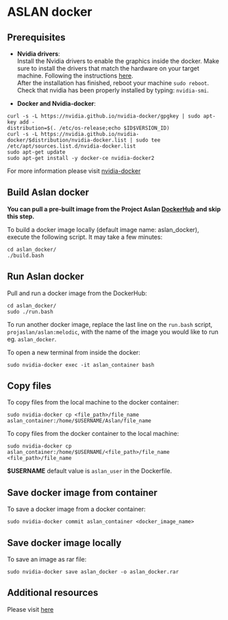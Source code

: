 # ASLAN docker

## Prerequisites

- **Nvidia drivers**:  
Install the Nvidia drivers to enable the graphics inside the docker. Make sure to install the drivers that match the hardware on your target machine. Following the instructions [here](http://www.linuxandubuntu.com/home/how-to-install-latest-nvidia-drivers-in-linux).  
After the installation has finished, reboot your machine `sudo reboot`.
Check that nvidia has been properly installed by typing: `nvidia-smi`.

- **Docker and Nvidia-docker**:

```
curl -s -L https://nvidia.github.io/nvidia-docker/gpgkey | sudo apt-key add -
distribution=$(. /etc/os-release;echo $ID$VERSION_ID)
curl -s -L https://nvidia.github.io/nvidia-docker/$distribution/nvidia-docker.list | sudo tee /etc/apt/sources.list.d/nvidia-docker.list
sudo apt-get update
sudo apt-get install -y docker-ce nvidia-docker2
```
For more information please visit [nvidia-docker](https://github.com/NVIDIA/nvidia-docker/wiki/Installation-(version-1.0))

## Build Aslan docker

**You can pull a pre-built image from the Project Aslan [DockerHub](https://hub.docker.com/r/projaslan/aslan) and skip this step.**  

To build a docker image locally (default image name: aslan_docker), execute the following script. It may take a few minutes:
```
cd aslan_docker/
./build.bash
```

## Run Aslan docker

Pull and run a docker image from the DockerHub:
```
cd aslan_docker/
sudo ./run.bash
```
To run another docker image, replace the last line on the `run.bash` script, `projaslan/aslan:melodic`,  with the name of the image you would like to run eg. `aslan_docker`.

To open a new terminal from inside the docker:
```
sudo nvidia-docker exec -it aslan_container bash
```

## Copy files 

To copy files from the local machine to the docker container:
```
sudo nvidia-docker cp <file_path>/file_name aslan_container:/home/$USERNAME/Aslan/file_name
```

To copy files from the docker container to the local machine:
```
sudo nvidia-docker cp aslan_container:/home/$USERNAME/<file_path>/file_name <file_path>/file_name
```
**$USERNAME** default value is `aslan_user` in the Dockerfile.

## Save docker image from container

To save a docker image from a docker container:  
```
sudo nvidia-docker commit aslan_container <docker_image_name>
```

## Save docker image locally

To save an image as rar file:
```
sudo nvidia-docker save aslan_docker -o aslan_docker.rar
```

## Additional resources

Please visit [here](https://docs.docker.com/engine/reference/commandline/docker/)